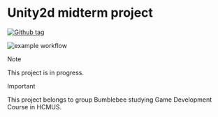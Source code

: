 # Unity2d midterm project

[![Github tag](https://badgen.net/github/tag/bumblebeeus/game-midterm-2d)](https://github.com/bumblebeeus/game-midterm-2d/tags/)

![example workflow](https://github.com/bumblebeeus/game-midterm-2d/actions/workflows/main.yml/badge.svg)

> [!NOTE]  
> This project is in progress.

> [!IMPORTANT]  
> This project belongs to group Bumblebee studying Game Development Course in HCMUS.

